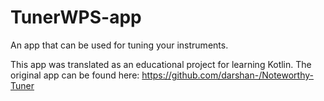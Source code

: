 # TunerWPS-app
An app that can be used for tuning your instruments.

This app was translated as an educational project for learning Kotlin. The original app can be found here:
 https://github.com/darshan-/Noteworthy-Tuner
